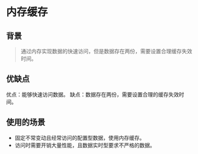 # 内存缓存
## 背景
> 通过内存实现数据的快速访问，但是数据存在两份，需要设置合理缓存失效时间。
## 优缺点
优点：能够快速访问数据。
缺点：数据存在两份，需要设置合理的缓存失效时间。
## 使用的场景
* 固定不常变动且经常访问的配置型数据，使用内存缓存。
* 访问时需要开销大量性能，且数据实时型要求不严格的数据。
